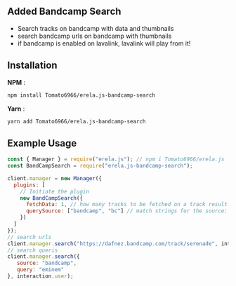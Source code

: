 ## Added **Bandcamp Search**

- Search tracks on bandcamp with data and thumbnails
- search bandcamp urls on bandcamp with thumbnails
- if bandcamp is enabled on lavalink, lavalink will play from it!

## Installation

**NPM** :
```sh
npm install Tomato6966/erela.js-bandcamp-search
```

**Yarn** :
```sh
yarn add Tomato6966/erela.js-bandcamp-search
```

## Example Usage

```javascript
const { Manager } = require("erela.js"); // npm i Tomato6966/erela.js
const BandCampSearch = require("erela.js-bandcamp-search");

client.manager = new Manager({
  plugins: [
    // Initiate the plugin
    new BandCampSearch({
      fetchData: 1, // how many tracks to be fetched on a track result.
      querySource: ["bandcamp", "bc"] // match strings for the source: "string" when it decides to searchon bandcamp
    })
  ]
});
// search urls
client.manager.search("https://dafnez.bandcamp.com/track/serenade", interaction.user);
// search queris
client.manager.search({
   source: "bandcamp",
   query: "eminem"
}, interaction.user);
```
